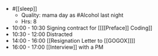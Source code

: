 - #[[sleep]]
    - Quality: mama day as #Alcohol last night
    - Hrs: 8
- 10:00 - 10:30 Signing contract for [[[[Preface]] Coding]]
- 10:30 - 12:00 Distracted
- 14:00 - 16:00 [[Resignation Letter to [[GOGOX]]]]
- 16:00 - 17:00 [[Interview]] with a PM

